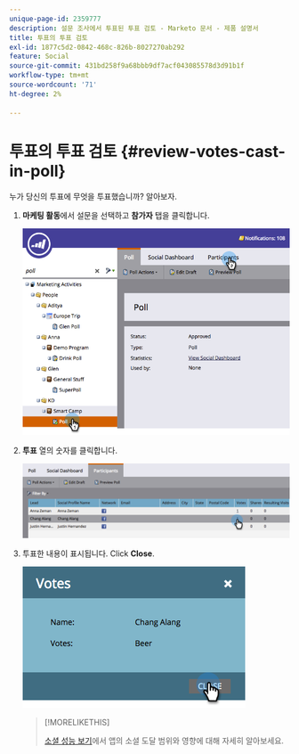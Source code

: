 ```yaml
---
unique-page-id: 2359777
description: 설문 조사에서 투표된 투표 검토 - Marketo 문서 - 제품 설명서
title: 투표의 투표 검토
exl-id: 1877c5d2-0842-468c-826b-8027270ab292
feature: Social
source-git-commit: 431bd258f9a68bbb9df7acf043085578d3d91b1f
workflow-type: tm+mt
source-wordcount: '71'
ht-degree: 2%

---
```


# 투표의 투표 검토 {#review-votes-cast-in-poll}

누가 당신의 투표에 무엇을 투표했습니까? 알아보자.

1. **마케팅 활동**&#x200B;에서 설문을 선택하고 **참가자** 탭을 클릭합니다.

   ![](assets/image2015-5-12-14-3a35-3a10.png)

1. **투표** 열의 숫자를 클릭합니다.

   ![](assets/image2015-5-12-14-3a36-3a36.png)

1. 투표한 내용이 표시됩니다. Click **Close**.

   ![](assets/image2015-5-12-14-3a37-3a24.png)

   >[!MORELIKETHIS]
   >
   >[소셜 성능 보기](/help/marketo/product-docs/demand-generation/social/social-functions/view-social-performance.md)에서 앱의 소셜 도달 범위와 영향에 대해 자세히 알아보세요.
